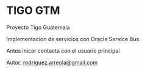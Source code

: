 TIGO GTM
========

Proyecto Tigo Guatemala

Implementacion de servicios con Oracle Service Bus

Antes inicar contacta con el usuario principal

Autor: rodriguez.arreola@gmail.com
